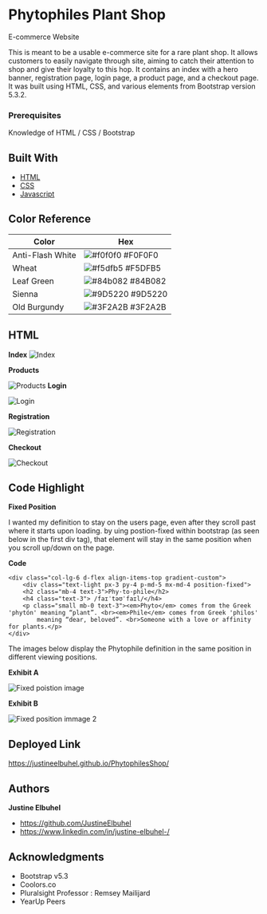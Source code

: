 # Phytophiles Plant Shop
E-commerce Website

This is meant to be a usable e-commerce site for a rare plant shop. It allows customers to easily navigate through site, aiming to catch their attention to shop and give their loyalty to this hop. It contains an index with a hero banner, registration page, login page, a product page, and a checkout page. It was built using HTML, CSS, and various elements from Bootstrap version 5.3.2. 


### Prerequisites

Knowledge of HTML / CSS / Bootstrap

## Built With

* [HTML](https://developer.mozilla.org/en-US/docs/Web/HTML)
* [CSS](https://developer.mozilla.org/en-US/docs/Web/CSS)
* [Javascript](https://developer.mozilla.org/en-US/docs/Web/JavaScript)

## Color Reference

| Color             | Hex                                                                |
| ----------------- | ------------------------------------------------------------------ |
| Anti-Flash White | ![#f0f0f0](https://via.placeholder.com/10/f0f0f0?text=+) #F0F0F0 |
| Wheat | ![#f5dfb5](https://via.placeholder.com/10/f5dfb5?text=+) #F5DFB5 |
| Leaf Green | ![#84b082](https://via.placeholder.com/10/84b082?text=+) #84B082 |
| Sienna | ![#9D5220](https://via.placeholder.com/10/9D5220?text=+) 	#9D5220 |
| Old Burgundy | ![	#3F2A2B](https://via.placeholder.com/10/3F2A2B?text=+) 	#3F2A2B |


## HTML
**Index**
![Index](assets/images/ReadMePhotos/rmindex.png)

**Products**

![Products](assets/images/ReadMePhotos/rmproducts.png)
**Login**


![Login](assets/images/ReadMePhotos/rmlogin.png)

**Registration**

![Registration](assets/images/ReadMePhotos/rmreg.png)

**Checkout**

![Checkout](assets/images/ReadMePhotos/rmcheckout.png)

## Code Highlight
**Fixed Position**

I wanted my definition to stay on the users page, even after they scroll past where it starts upon loading. by uing postion-fixed within bootstrap (as seen below in the first div tag), that element will stay in the same position when you scroll up/down on the page.

**Code**

    <div class="col-lg-6 d-flex align-items-top gradient-custom">
        <div class="text-light px-3 py-4 p-md-5 mx-md-4 position-fixed">
        <h2 class="mb-4 text-3">Phy·to·phile</h2>
        <h4 class="text-3"> /faɪˈtəʊˈfaɪl/</h4>
        <p class="small mb-0 text-3"><em>Phyto</em> comes from the Greek 'phytón' meaning “plant”. <br><em>Phile</em> comes from Greek 'philos'
            meaning “dear, beloved”. <br>Someone with a love or affinity for plants.</p>
    </div>

The images below display the Phytophile definition in the same position in different viewing positions.

**Exhibit A**

![Fixed poistion image](assets/images/ReadMePhotos/gcode1.png)

**Exhibit B**

![Fixed position immage 2](assets/images/ReadMePhotos/gcode2.png)


## Deployed Link

https://justineelbuhel.github.io/PhytophilesShop/


## Authors

 **Justine Elbuhel** 

- https://github.com/JustineElbuhel
- https://www.linkedin.com/in/justine-elbuhel-/


## Acknowledgments

* Bootstrap v5.3
* Coolors.co
* Pluralsight Professor : Remsey Mailijard
* YearUp Peers